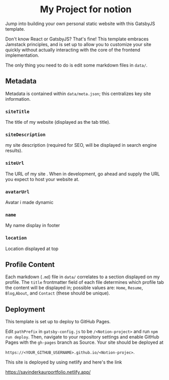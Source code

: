 <p align="center">

</p>
<h1 align="center">My Project for notion</h1>

Jump into building your own personal static website with this GatsbyJS template.

Don't know React or GatsbyJS? That's fine! This template embraces Jamstack
principles, and is set up to allow you to customize your site quickly without
actually interacting with the core of the frontend implementation.

The only thing you need to do is edit some markdown files in `data/`.

## Metadata

Metadata is contained within `data/meta.json`; this centralizes key site
information.

### `siteTitle`

The title of my website (displayed as the tab title).

### `siteDescription`

my site description (required for SEO, will be displayed in search engine
results).

### `siteUrl`

The URL of my site . When in development, go
ahead and supply the URL you expect to host your website at.

### `avatarUrl`

Avatar i made dynamic 



### `name`

My name display in footer 

### `location`

Location displayed at top

## Profile Content

Each markdown (`.md`) file in `data/` correlates to a section displayed on my
profile. The `title` frontmatter field of each file determines which profile tab
the content will be displayed in; possible values are: `Home`, `Resume`, 
`Blog`,`About`, and `Contact` (these should be unique).



## Deployment

This template is set up to deploy to GitHub Pages.

Edit `pathPrefix` in `gatsby-config.js` to be `/<Notion-project>` and run
`npm run deploy`. Then, navigate to your repository settings and enable GitHub
Pages with the `gh-pages` branch as Source. Your site should be deployed at

`https://<YOUR_GITHUB_USERNAME>.github.io/<Notion-projec>`.

This site is deployed by using netlify and here's the link 

https://savinderkaurportfolio.netlify.app/

